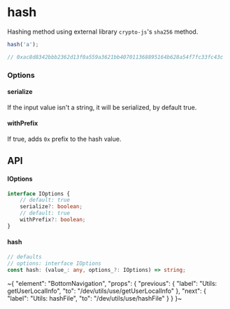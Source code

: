 
# hash

Hashing method using external library `crypto-js`'s `sha256` method.

```ts
hash('a');

// 0xac8d8342bbb2362d13f0a559a3621bb407011368895164b628a54f7fc33fc43c
```

### Options

#### serialize

If the input value isn't a string, it will be serialized, by default true.

#### withPrefix

If true, adds `0x` prefix to the hash value.

## API

#### IOptions

```ts
interface IOptions {
    // default: true
    serialize?: boolean;
    // default: true
    withPrefix?: boolean;
}
```

#### hash

```ts
// defaults
// options: interface IOptions
const hash: (value_: any, options_?: IOptions) => string;
```


~{
  "element": "BottomNavigation",
  "props": {
    "previous": {
      "label": "Utils: getUserLocalInfo",
      "to": "/dev/utils/use/getUserLocalInfo"
    },
    "next": {
      "label": "Utils: hashFile",
      "to": "/dev/utils/use/hashFile"
    }
  }
}~
